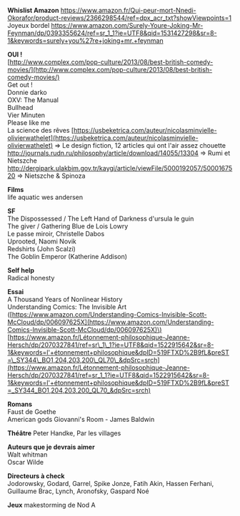 **Whislist Amazon**
https://www.amazon.fr/Qui-peur-mort-Nnedi-Okorafor/product-reviews/2366298544/ref=dpx_acr_txt?showViewpoints=1
Joyeux bordel
https://www.amazon.com/Surely-Youre-Joking-Mr-Feynman/dp/0393355624/ref=sr_1_1?ie=UTF8&qid=1531427298&sr=8-1&keywords=surely+you%27re+joking+mr.+feynman

**OUI !**  
[http://www.complex.com/pop-culture/2013/08/best-british-comedy-movies/](http://www.complex.com/pop-culture/2013/08/best-british-comedy-movies/)  
Get out !  
Donnie darko  
OXV: The Manual  
Bullhead  
Vier Minuten  
Please like me  
La science des rêves
[https://usbeketrica.com/auteur/nicolasminvielle-olivierwathelet](https://usbeketrica.com/auteur/nicolasminvielle-olivierwathelet) =&gt; Le design fiction, 12 articles qui ont l'air assez chouette  
http://journals.rudn.ru/philosophy/article/download/14055/13304 =&gt; Rumi et Nietszche  
http://dergipark.ulakbim.gov.tr/kaygi/article/viewFile/5000192057/5000167520 =&gt; Nietszche & Spinoza


**Films**  
life aquatic wes andersen

**SF**  
The Dispossessed / The Left Hand of Darkness d'ursula le guin  
The giver / Gathering Blue de Lois Lowry  
Le passe miroir, Christelle Dabos  
Uprooted, Naomi Novik  
Redshirts \(John Scalzi\)  
The Goblin Emperor \(Katherine Addison\)

**Self help**  
Radical honesty

**Essai**  
A Thousand Years of Nonlinear History  
Understanding Comics: The Invisible Art \([https://www.amazon.com/Understanding-Comics-Invisible-Scott-McCloud/dp/006097625X](https://www.amazon.com/Understanding-Comics-Invisible-Scott-McCloud/dp/006097625X)\)  
[https://www.amazon.fr/Létonnement-philosophique-Jeanne-Hersch/dp/2070327841/ref=sr\_1\_1?ie=UTF8&qid=1522915642&sr=8-1&keywords=l'+étonnement+philosophique&dpID=519FTXD%2B9fL&preST=\_SY344\_BO1,204,203,200\_QL70\_&dpSrc=srch](https://www.amazon.fr/Létonnement-philosophique-Jeanne-Hersch/dp/2070327841/ref=sr_1_1?ie=UTF8&qid=1522915642&sr=8-1&keywords=l'+étonnement+philosophique&dpID=519FTXD%2B9fL&preST=_SY344_BO1,204,203,200_QL70_&dpSrc=srch)

**Romans**  
Faust de Goethe  
American gods
Giovanni's Room - James Baldwin

**Théâtre**
Peter Handke, Par les villages

**Auteurs que je devrais aimer**  
Walt whitman  
Oscar Wilde

**Directeurs à check**  
Jodorowsky, Godard, Garrel, Spike Jonze, Fatih Akin, Hassen Ferhani, Guillaume Brac, Lynch, Aronofsky, Gaspard Noé

**Jeux**
makestorming de Nod A
